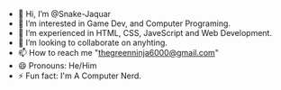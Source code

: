 - 👋 Hi, I’m @Snake-Jaquar
- 👀 I’m interested in Game Dev, and Computer Programing.
- 🌱 I’m experienced in HTML, CSS, JaveScript and Web Development.
- 💞️ I’m looking to collaborate on anyhting.
- 📫 How to reach me "thegreenninja6000@gmail.com"
- 😄 Pronouns: He/Him
- ⚡ Fun fact: I'm A Computer Nerd.


